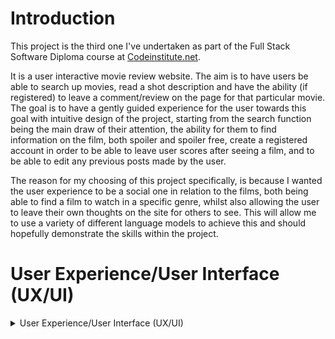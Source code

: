 # Introduction
This project is the third one I've undertaken as part of the Full Stack Software Diploma course at [Codeinstitute.net](https://www.CodeInstitute.net).

It is a user interactive movie review website.  The aim is to have users be able to search up movies, read a shot description and have the ability (if registered) to leave a comment/review on the page for that particular movie.  
The goal is to have a gently guided experience for the user towards this goal with intuitive design of the project, starting from the search function being the main draw of their attention, the ability for them to find information on the film, both spoiler and spoiler free, create a registered account in order to be able to leave user scores after seeing a film, and to be able to edit any previous posts made by the user.

The reason for my choosing of this project specifically, is because I wanted the user experience to be a social one in relation to the films, both being able to find a film to watch in a specific genre, whilst also allowing the user to leave their own thoughts on the site for others to see. This will allow me to use a variety of different language models to achieve this and should hopefully demonstrate the skills within the project.

# User Experience/User Interface (UX/UI)

<details>
  
  <summary>User Experience/User Interface (UX/UI)</summary>
  
  ### User Stories
  
  ##### First Time Visitor Goals
  As a first time visitor I want:  
  - the search function for movie reviews to be clear, front and center  
  - to be able to filter by multiple fields, such as genre, year of release, age rating   
  - to be able to create user account to interact with other users 
  
  ##### Return/frequent Visitor Goals.
  As a return/frequent visitor I want:  
  - to be able to score films/movies I have seen.
  - to be able to save movies to a personal favourites page to keep personal track.
  - to be able to leave comment reviews on individual movie pages with the ability to edit the comments.
  - to allow the registered user to be able to filter if they see user reviews or not. 
  
  ##### Website's Owner Goals.
  As the developer I want:
  - to correctly create a relational database that pulls the information the user requires of their search i.e after searching a certain parameter, being able to filter down the returned results such as, release date filter being applied when searching the horrow genre to find movies released in a certain window whether that be annual or seasonal.
  - to create a comments section that allows user's to leave word-limited reviews following the CRUD format. 
  - to lead the user down a pusedo-constructed path, in order to provide a semi-streamlined experience with the website.
  - to either create a database, or use an available API call for a pre-existing movie database that can be used to pull names, lead actors, directors, release dates and series links in to the site. 
  - to create a seperate database for the users to write to i.e comments/reviews etc, movies scores etc.



# Initial template build process - understanding functions available

<details>
  <details>Proof of testing rendered functions</details>

  ### Initial test processes.
  In my initial commits within the repository, I had issues intially getting my Flask modules to be recognised and for the app.py python file to render to the html file. 

  I cited an external resource in order to solve the issue of routing which was at the following link on youtube.

  


![CI logo](https://codeinstitute.s3.amazonaws.com/fullstack/ci_logo_small.png)

Welcome T-KibCode,

This is the Code Institute student template for Gitpod. We have preinstalled all of the tools you need to get started. It's perfectly ok to use this template as the basis for your project submissions.

You can safely delete this README.md file, or change it for your own project. Please do read it at least once, though! It contains some important information about Gitpod and the extensions we use. Some of this information has been updated since the video content was created. The last update to this file was: **September 1, 2021**

## Gitpod Reminders

To run a frontend (HTML, CSS, Javascript only) application in Gitpod, in the terminal, type:

`python3 -m http.server`

A blue button should appear to click: _Make Public_,

Another blue button should appear to click: _Open Browser_.

To run a backend Python file, type `python3 app.py`, if your Python file is named `app.py` of course.

A blue button should appear to click: _Make Public_,

Another blue button should appear to click: _Open Browser_.

In Gitpod you have superuser security privileges by default. Therefore you do not need to use the `sudo` (superuser do) command in the bash terminal in any of the lessons.

To log into the Heroku toolbelt CLI:

1. Log in to your Heroku account and go to *Account Settings* in the menu under your avatar.
2. Scroll down to the *API Key* and click *Reveal*
3. Copy the key
4. In Gitpod, from the terminal, run `heroku_config`
5. Paste in your API key when asked

You can now use the `heroku` CLI program - try running `heroku apps` to confirm it works. This API key is unique and private to you so do not share it. If you accidentally make it public then you can create a new one with _Regenerate API Key_.

------

## Release History

We continually tweak and adjust this template to help give you the best experience. Here is the version history:

**September 1 2021:** Remove `PGHOSTADDR` environment variable.

**July 19 2021:** Remove `font_fix` script now that the terminal font issue is fixed.

**July 2 2021:** Remove extensions that are not available in Open VSX.

**June 30 2021:** Combined the P4 and P5 templates into one file, added the uptime script. See the FAQ at the end of this file.

**June 10 2021:** Added: `font_fix` script and alias to fix the Terminal font issue

**May 10 2021:** Added `heroku_config` script to allow Heroku API key to be stored as an environment variable.

**April 7 2021:** Upgraded the template for VS Code instead of Theia.

**October 21 2020:** Versions of the HTMLHint, Prettier, Bootstrap4 CDN and Auto Close extensions updated. The Python extension needs to stay the same version for now.

**October 08 2020:** Additional large Gitpod files (`core.mongo*` and `core.python*`) are now hidden in the Explorer, and have been added to the `.gitignore` by default.

**September 22 2020:** Gitpod occasionally creates large `core.Microsoft` files. These are now hidden in the Explorer. A `.gitignore` file has been created to make sure these files will not be committed, along with other common files.

**April 16 2020:** The template now automatically installs MySQL instead of relying on the Gitpod MySQL image. The message about a Python linter not being installed has been dealt with, and the set-up files are now hidden in the Gitpod file explorer.

**April 13 2020:** Added the _Prettier_ code beautifier extension instead of the code formatter built-in to Gitpod.

**February 2020:** The initialisation files now _do not_ auto-delete. They will remain in your project. You can safely ignore them. They just make sure that your workspace is configured correctly each time you open it. It will also prevent the Gitpod configuration popup from appearing.

**December 2019:** Added Eventyret's Bootstrap 4 extension. Type `!bscdn` in a HTML file to add the Bootstrap boilerplate. Check out the <a href="https://github.com/Eventyret/vscode-bcdn" target="_blank">README.md file at the official repo</a> for more options.

------

## FAQ about the uptime script

**Why have you added this script?**

It will help us to calculate how many running workspaces there are at any one time, which greatly helps us with cost and capacity planning. It will help us decide on the future direction of our cloud-based IDE strategy.

**How will this affect me?**

For everyday usage of Gitpod, it doesn’t have any effect at all. The script only captures the following data:

- An ID that is randomly generated each time the workspace is started.
- The current date and time
- The workspace status of “started” or “running”, which is sent every 5 minutes.

It is not possible for us or anyone else to trace the random ID back to an individual, and no personal data is being captured. It will not slow down the workspace or affect your work.

**So….?**

We want to tell you this so that we are being completely transparent about the data we collect and what we do with it.

**Can I opt out?**

Yes, you can. Since no personally identifiable information is being captured, we'd appreciate it if you let the script run; however if you are unhappy with the idea, simply run the following commands from the terminal window after creating the workspace, and this will remove the uptime script:

```
pkill uptime.sh
rm .vscode/uptime.sh
```

**Anything more?**

Yes! We'd strongly encourage you to look at the source code of the `uptime.sh` file so that you know what it's doing. As future software developers, it will be great practice to see how these shell scripts work.

---

Happy coding!
